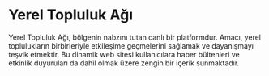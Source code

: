 # Yerel Topluluk Ağı

Yerel Topluluk Ağı, bölgenin nabzını tutan canlı bir platformdur. Amacı, yerel toplulukların birbirleriyle etkileşime geçmelerini sağlamak ve dayanışmayı teşvik etmektir. Bu dinamik web sitesi kullanıcılara haber bültenleri ve etkinlik duyuruları da dahil olmak üzere zengin bir içerik sunmaktadır.
